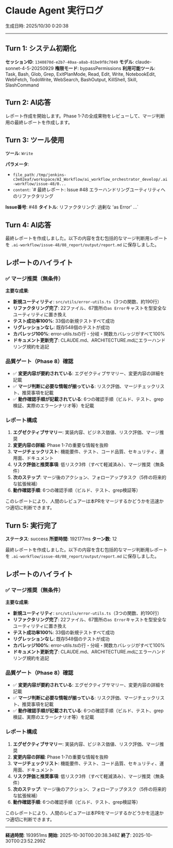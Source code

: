 # Claude Agent 実行ログ

生成日時: 2025/10/30 0:20:38

---

## Turn 1: システム初期化

**セッションID**: `1340870d-e2b7-40aa-a8ab-81be9f8c7049`
**モデル**: claude-sonnet-4-5-20250929
**権限モード**: bypassPermissions
**利用可能ツール**: Task, Bash, Glob, Grep, ExitPlanMode, Read, Edit, Write, NotebookEdit, WebFetch, TodoWrite, WebSearch, BashOutput, KillShell, Skill, SlashCommand

## Turn 2: AI応答

レポート作成を開始します。Phase 1-7の全成果物をレビューして、マージ判断用の最終レポートを作成します。

## Turn 3: ツール使用

**ツール**: `Write`

**パラメータ**:
- `file_path`: `/tmp/jenkins-c3e02eaf/workspace/AI_Workflow/ai_workflow_orchestrator_develop/.ai-workflow/issue-48/0...`
- `content`: `# 最終レポート: Issue #48 エラーハンドリングユーティリティへのリファクタリング

**Issue番号**: #48
**タイトル**: リファクタリング: 過剰な 'as Error' ...`

## Turn 4: AI応答

最終レポートを作成しました。以下の内容を含む包括的なマージ判断用レポートを `.ai-workflow/issue-48/08_report/output/report.md` に保存しました。

## レポートのハイライト

### ✅ マージ推奨（無条件）

**主要な成果**:
- **新規ユーティリティ**: `src/utils/error-utils.ts`（3つの関数、約190行）
- **リファクタリング完了**: 22ファイル、67箇所の`as Error`キャストを型安全なユーティリティに置き換え
- **テスト成功率100%**: 33個の新規テストすべて成功
- **リグレッションなし**: 既存548個のテストが成功
- **カバレッジ100%**: error-utils.tsの行・分岐・関数カバレッジがすべて100%
- **ドキュメント更新完了**: CLAUDE.md、ARCHITECTURE.mdにエラーハンドリング規約を追記

### 品質ゲート（Phase 8）確認

- ✅ **変更内容が要約されている**: エグゼクティブサマリー、変更内容の詳細を記載
- ✅ **マージ判断に必要な情報が揃っている**: リスク評価、マージチェックリスト、推奨事項を記載
- ✅ **動作確認手順が記載されている**: 6つの確認手順（ビルド、テスト、grep検証、実際のエラーシナリオ等）を記載

### レポート構成

1. **エグゼクティブサマリー**: 実装内容、ビジネス価値、リスク評価、マージ推奨
2. **変更内容の詳細**: Phase 1-7の重要な情報を抜粋
3. **マージチェックリスト**: 機能要件、テスト、コード品質、セキュリティ、運用面、ドキュメント
4. **リスク評価と推奨事項**: 低リスク3件（すべて軽減済み）、マージ推奨（無条件）
5. **次のステップ**: マージ後のアクション、フォローアップタスク（5件の将来的な拡張候補）
6. **動作確認手順**: 6つの確認手順（ビルド、テスト、grep検証等）

このレポートにより、人間のレビュアーは本PRをマージするかどうかを迅速かつ適切に判断できます。

## Turn 5: 実行完了

**ステータス**: success
**所要時間**: 192177ms
**ターン数**: 12

最終レポートを作成しました。以下の内容を含む包括的なマージ判断用レポートを `.ai-workflow/issue-48/08_report/output/report.md` に保存しました。

## レポートのハイライト

### ✅ マージ推奨（無条件）

**主要な成果**:
- **新規ユーティリティ**: `src/utils/error-utils.ts`（3つの関数、約190行）
- **リファクタリング完了**: 22ファイル、67箇所の`as Error`キャストを型安全なユーティリティに置き換え
- **テスト成功率100%**: 33個の新規テストすべて成功
- **リグレッションなし**: 既存548個のテストが成功
- **カバレッジ100%**: error-utils.tsの行・分岐・関数カバレッジがすべて100%
- **ドキュメント更新完了**: CLAUDE.md、ARCHITECTURE.mdにエラーハンドリング規約を追記

### 品質ゲート（Phase 8）確認

- ✅ **変更内容が要約されている**: エグゼクティブサマリー、変更内容の詳細を記載
- ✅ **マージ判断に必要な情報が揃っている**: リスク評価、マージチェックリスト、推奨事項を記載
- ✅ **動作確認手順が記載されている**: 6つの確認手順（ビルド、テスト、grep検証、実際のエラーシナリオ等）を記載

### レポート構成

1. **エグゼクティブサマリー**: 実装内容、ビジネス価値、リスク評価、マージ推奨
2. **変更内容の詳細**: Phase 1-7の重要な情報を抜粋
3. **マージチェックリスト**: 機能要件、テスト、コード品質、セキュリティ、運用面、ドキュメント
4. **リスク評価と推奨事項**: 低リスク3件（すべて軽減済み）、マージ推奨（無条件）
5. **次のステップ**: マージ後のアクション、フォローアップタスク（5件の将来的な拡張候補）
6. **動作確認手順**: 6つの確認手順（ビルド、テスト、grep検証等）

このレポートにより、人間のレビュアーは本PRをマージするかどうかを迅速かつ適切に判断できます。


---

**経過時間**: 193951ms
**開始**: 2025-10-30T00:20:38.348Z
**終了**: 2025-10-30T00:23:52.299Z